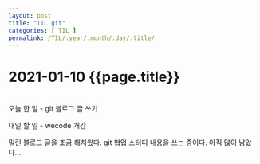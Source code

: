 ```yaml
---
layout: post
title: "TIL git"
categories: [ TIL ]
permalink: /TIL/:year/:month/:day/:title/
---
```


# 2021-01-10 {{page.title}}
&nbsp;  
오늘 한 일
    - git 블로그 글 쓰기

내일 할 일
    - wecode 개강

밀린 블로그 글을 조금 해치웠다. git 협업 스터디 내용을 쓰는 중이다. 아직 많이 남았다...